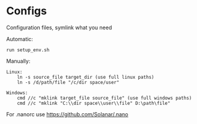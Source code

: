 Configs
=======

Configuration files, symlink what you need

Automatic:

	run setup_env.sh

Manually:

	Linux:
		ln -s source_file target_dir (use full linux paths)
		ln -s /d/path/file "/c/dir space/user"

	Windows:
		cmd //c "mklink target_file source_file" (use full windows paths)
		cmd //c "mklink "C:\\dir space\\user\\file" D:\path\file"

For .nanorc use https://github.com/Solanar/.nano
